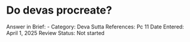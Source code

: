 # Do devas procreate?

Answer in Brief: -
 Category: Deva
Sutta References: Pc 11
Date Entered: April 1, 2025
Review Status: Not started